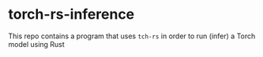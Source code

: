 # torch-rs-inference
This repo contains a program that uses `tch-rs` in order to run (infer) a Torch model using Rust
